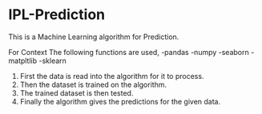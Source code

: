 # IPL-Prediction

This is a Machine Learning algorithm for Prediction.

For Context The following functions are used,
      -pandas
      -numpy
      -seaborn
      -matpltlib
      -sklearn
      
1. First the data is read into the algorithm for it to process.
2. Then the dataset is trained on the algorithm.
3. The trained dataset is then tested.
4. Finally the algorithm gives the predictions for the given data.
